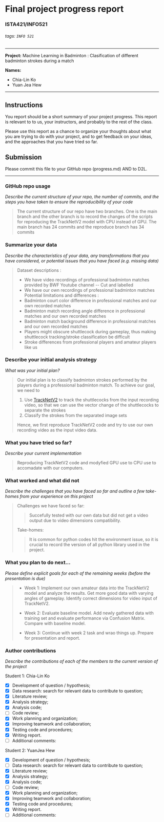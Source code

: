 # Final project progress report
### ISTA421/INFO521

###### tags: `INFO 521`

-------

**Project:** Machine Learning in Badminton : Clasification of different badminton strokes during a match

**Names:**
- Chia-Lin Ko
- Yuan Jea Hew  

-------


## Instructions

You report should be a short summary of your project progress. This report is relevant to to us, your instructors, and probably to the rest of the class.

Please use this report as a chance to organize your thoughts about what you are trying to do with your project, and to get feedback on your ideas, and the approaches that you have tried so far.

## Submission

Please commit this file to your GitHub repo (progress.md) AND to D2L.


-------

### GitHub repo usage
_Describe the current structure of your repo, the number of commits, and the steps you have taken to ensure the reproducibility of your code_

> The current structure of our repo have two branches. One is the main branch and the other branch is to record the changes of the scripts for reproducing the TrackNetV2 model with CPU instead of GPU. The main branch has 24 commits and the reproduce branch has 34 commits

### Summarize your data
_Describe the characteristics of your data, any transformations that you have considered, or potential issues that you have faced (e.g. missing data)_

> Dataset descriptions :
> - We have video recordings of professional badminton matches provided by BWF Youtube channel 
-- Cut and labelled
> - We have our own recordings of professional badminton matches 
> Potential limitations and differences :
> - Badminton court color difference in professional matches and our own recorded matches
> - Badminton match recording angle difference in professional matches and our own recorded matches
> - Badminton match background difference in professional matches and our own recorded matches
> - Players might obscure shuttlecock during gameplay, thus making shuttlecock tracking/stroke classification be difficult
> - Stroke differences from professional players and amateur players like us

### Describe your initial analysis strategy
_What was your initial plan?_

> Our initial plan is to classify badminton strokes performed by the players during a professional badminton match. To achieve our goal, we need to 
> 1. Use [TrackNetV2](https://nol.cs.nctu.edu.tw:234/open-source/TrackNetv2) to track the shuttlecocks from the input recording video, so that we can use the vector change of the shuttlecocks to separate the strokes
> 2. Classify the strokes from the separated image sets
> 
> Hence, we first reproduce TrackNetV2 code and try to use our own recording video as the input video data. 

### What you have tried so far?
_Describe your current implementation_

> Reproducing TrackNetV2 code and modyfied GPU use to CPU use to accomadate with our computers.

### What worked and what did not
_Describe the challenges that you have faced so far and outline a few take-homes from your experience on this project_

> Challenges we have faced so far:
> >Succefully tested with our own data but did not get a video output due to video dimensions compatibility.
> 
> Take-homes: 
> > It is common for python codes hit the environment issue, so it is crucial to record the version of all python library used in the project.

### What you plan to do next...
_Please define explicit goals for each of the remaining weeks (before the presentation is due)_

> - Week 1: 
> Implement our own amateur data into the TrackNetV2 model and analyze the results. Get more good data with varying angles of gameplay. Identify correct dimensions for video input of TrackNetV2.
> 
> - Week 2: 
> Evaluate baseline model. Add newly gathered data with training set and evaluate performance via Confusion Matrix. Compare with baseline model. 
> 
> - Week 3:
>  Continue with week 2 task and wrao things up. Prepare for presentation and report.

### Author contributions
_Describe the contributions of each of the members to the current version of the project_


Student 1: Chia-Lin Ko
- [x] Development of question / hypothesis;
- [x] Data research: search for relevant data to contribute to question;
- [x] Literature review;
- [x] Analysis strategy;
- [x] Analysis code;
- [ ] Code review;
- [x] Work planning and organization;
- [x] Improving teamwork and collaboration;
- [x] Testing code and procedures;
- [x] Writing report.
- [ ] Additional comments:

Student 2: YuanJea Hew
- [X] Development of question / hypothesis;
- [ ] Data research: search for relevant data to contribute to question;
- [X] Literature review;
- [x] Analysis strategy;
- [X] Analysis code;
- [ ] Code review;
- [X] Work planning and organization;
- [x] Improving teamwork and collaboration;
- [X] Testing code and procedures;
- [X] Writing report.
- [ ] Additional comments:
